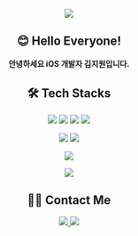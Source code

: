 <!-- 상단 배너 -->
<p align="center">
  <img src="https://capsule-render.vercel.app/api?type=soft&color=gradient&height=120&text=Jiwon's%20Repository&animation=twinkling&fontColor=ffffff&fontSize=40" />
</p>

<!-- 인사 -->
<h2 align="center">😊 Hello Everyone!</h2>
<p align="center"><strong>안녕하세요 iOS 개발자 김지원입니다.</strong></p>

<!-- 기술 스택 -->
<h2 align="center">🛠️ Tech Stacks</h2>

<p align="center">
  <img src="https://img.shields.io/badge/C-A8B9CC?style=for-the-badge&logo=C&logoColor=white"/>
  <img src="https://img.shields.io/badge/C++-00599C?style=for-the-badge&logo=C%2B%2B&logoColor=white"/>
  <img src="https://img.shields.io/badge/Python-3776AB?style=for-the-badge&logo=Python&logoColor=white"/>
  <img src="https://img.shields.io/badge/Java-007396?style=for-the-badge&logo=Java&logoColor=white"/>
</p>

<p align="center">
  <img src="https://img.shields.io/badge/HTML5-E34F26?style=for-the-badge&logo=HTML5&logoColor=white"/>
  <img src="https://img.shields.io/badge/Javascript-F7DF1E?style=for-the-badge&logo=Javascript&logoColor=black"/>
</p>

<p align="center">
  <img src="https://img.shields.io/badge/Swift-F05138?style=for-the-badge&logo=Swift&logoColor=white"/>
</p>

<!-- 사용 언어 통계 -->
<p align="center">
  <img src="https://github-readme-stats.vercel.app/api/top-langs/?username=G1G1M&layout=compact&theme=tokyonight"/>
</p>

<!-- 연락처 -->
<h2 align="center">🧑‍💻 Contact Me</h2>
<p align="center">
  <a href="https://www.instagram.com/kimjiwxn_/" target="_blank">
    <img src="https://img.shields.io/badge/Instagram-E4405F?style=for-the-badge&logo=Instagram&logoColor=white"/>
  </a>
  <a href="mailto:kjw100404@gmail.com">
    <img src="https://img.shields.io/badge/Gmail-EA4335?style=for-the-badge&logo=Gmail&logoColor=white"/>
  </a>
</p>
